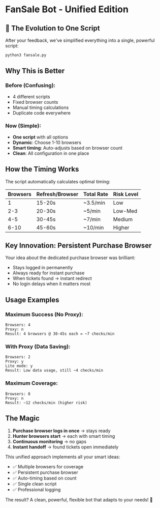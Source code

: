 # FanSale Bot - Unified Edition

## 🎯 The Evolution to One Script

After your feedback, we've simplified everything into a single, powerful script:

```bash
python3 fansale.py
```

## Why This is Better

### Before (Confusing):
- 4 different scripts
- Fixed browser counts
- Manual timing calculations
- Duplicate code everywhere

### Now (Simple):
- **One script** with all options
- **Dynamic**: Choose 1-10 browsers
- **Smart timing**: Auto-adjusts based on browser count
- **Clean**: All configuration in one place

## How the Timing Works

The script automatically calculates optimal timing:

| Browsers | Refresh/Browser | Total Rate | Risk Level |
|----------|----------------|------------|------------|
| 1        | 15-20s         | ~3.5/min   | Low        |
| 2-3      | 20-30s         | ~5/min     | Low-Med    |
| 4-5      | 30-45s         | ~7/min     | Medium     |
| 6-10     | 45-60s         | ~10/min    | Higher     |

## Key Innovation: Persistent Purchase Browser

Your idea about the dedicated purchase browser was brilliant:
- Stays logged in permanently
- Always ready for instant purchase
- When tickets found → instant redirect
- No login delays when it matters most

## Usage Examples

### Maximum Success (No Proxy):
```
Browsers: 4
Proxy: n
Result: 4 browsers @ 30-45s each = ~7 checks/min
```

### With Proxy (Data Saving):
```
Browsers: 2
Proxy: y
Lite mode: y
Result: Low data usage, still ~4 checks/min
```

### Maximum Coverage:
```
Browsers: 8
Proxy: n
Result: ~12 checks/min (higher risk)
```

## The Magic

1. **Purchase browser logs in once** → stays ready
2. **Hunter browsers start** → each with smart timing
3. **Continuous monitoring** → no gaps
4. **Instant handoff** → found tickets open immediately

This unified approach implements all your smart ideas:
- ✅ Multiple browsers for coverage
- ✅ Persistent purchase browser
- ✅ Auto-timing based on count
- ✅ Single clean script
- ✅ Professional logging

The result? A clean, powerful, flexible bot that adapts to your needs! 🎯
